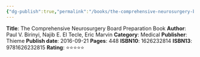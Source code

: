 ```yaml
---
{"dg-publish":true,"permalink":"/books/the-comprehensive-neurosurgery-board-preparation-book/","title":"The Comprehensive Neurosurgery Board Preparation Book","tags":["book"],"created":"2023-11-03T21:44:09.803-07:00","updated":"2023-11-03T21:45:24.881-07:00"}
---
```


**Title**: The Comprehensive Neurosurgery Board Preparation Book
**Author**: Paul V. Birinyi, Najib E. El Tecle, Eric Marvin
**Category**: Medical
**Publisher**: Thieme
**Publish date**: 2016-09-21
**Pages**: 448
**ISBN10**: 1626232814
**ISBN13**: 9781626232815
**Rating**: ⭐️⭐️⭐️⭐️⭐️
